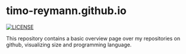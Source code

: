 timo-reymann.github.io
==
[![LICENSE](https://img.shields.io/github/license/timo-reymann/timo-reymann.github.io)](https://github.com/timo-reymann/timo-reymann.github.io/blob/main/LICENSE)


This repository contains a basic overview page over my repositories on github, visualizing size and programming language.
